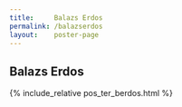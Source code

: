 ```yaml
---
title:     Balazs Erdos
permalink: /balazserdos
layout:    poster-page
---
```


## Balazs Erdos

{% include_relative pos_ter_berdos.html %}

